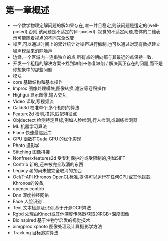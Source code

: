  # 第一章概述
 * 一个数学物理定解问题的解如果存在,唯一并且稳定,则该问题是适定的(well-posed),否则,该问题是不适定的(ill-posed). 视觉的不适定问题,物体的二维表示可能随着视点的不同完全改变
 * 噪声,可以通过时间上的累计统计对噪声进行抑制,也可以通过对现有数据建立噪声模型来消除噪声
 * 边缘,一个区域内一连串独立的点,所有点的朝向都与其最近的点保持一致.
 * 开发一个粗糙的解决方案->找到缺陷->修复缺陷 / 解决真正存在的问题,而不是你想象中的那些问题
 * 模块
  * core 基础结构和基本操作
  * Improc 图像处理模块,图像转换,滤波等卷积操作
  * Highgui 显示图像,输入交互,
  * Video 读取,写视频流
  * Calib3d 校准单个,多个相机的算法
  * Feature2d 检测,描述,匹配特征点
  * Objdectect 检测特定目标,例如人脸检测,行人检测,或训练检测器
  * ML 机器学习算法
  * Flann 快速最临近库
  * GPU 函数在Cuda GPU 的优化实现
  * Photo 摄影学
  * Stitching 图像拼接
  * Nonfree/xfeatures2d 受专利保护的或受限制的,例如SIFT
  * Contrib 新的,还未被完全取消的东西
  * Legacy 老的尚未被完全取消的东西
  * Ocl/T-API Khronos OpenCL标准,提供可以运行在任何GPU或其他搭载Khronos的设备,
* opencv contirb
 * Dnn 深度神经网络
 * Face 人脸识别
 * Text 文本检测及识别,基于开源OCR算法
 * Rgbd 处理由Kinect或其他深度传感器获取的RGB+深度图像
 * Bioinspired 基于生物学启发的视觉技术
 * ximgproc xphoto 图像处理及计算摄影学方法
 * Tracking 目标追踪算法
 
